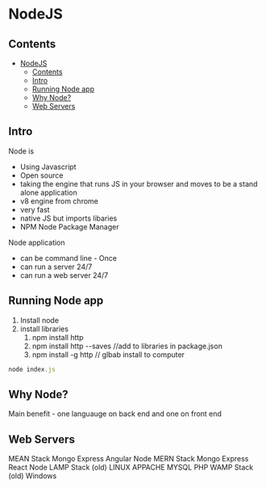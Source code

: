 # NodeJS

## Contents
- [NodeJS](#nodejs)
  - [Contents](#contents)
  - [Intro](#intro)
  - [Running Node app](#running-node-app)
  - [Why Node?](#why-node)
  - [Web Servers](#web-servers)
  
## Intro

Node is
- Using Javascript
- Open source
- taking the engine that runs JS in your browser and moves to be a stand alone application
- v8 engine from chrome
- very fast
- native JS but imports libaries
- NPM Node Package Manager

Node application
- can be command line - Once
- can run a server 24/7
- can run a web server 24/7
  
## Running Node app
1. Install node
2. install libraries
   1. npm install http
   2. npm install http --saves //add to libraries in package.json
   3. npm install -g http // glbab install to computer

```js
node index.js
```

## Why Node?
Main benefit - one languauge on back end and one on front end

## Web Servers
MEAN Stack Mongo Express Angular Node
MERN Stack Mongo Express React Node
LAMP Stack (old) LINUX APPACHE MYSQL PHP
WAMP Stack (old) Windows